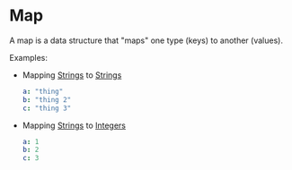 # Map

A map is a data structure that "maps" one type (keys) to another (values).

Examples:
* Mapping [Strings](./String) to [Strings](./String)
  ```yml
  a: "thing"
  b: "thing 2"
  c: "thing 3"
  ```
* Mapping [Strings](./String) to [Integers](./Integer)
  ```yml
  a: 1
  b: 2
  c: 3
  ```
